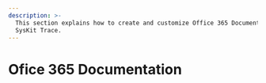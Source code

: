 ```yaml
---
description: >-
  This section explains how to create and customize Office 365 Documentation in
  SysKit Trace.
---
```

# Ofice 365 Documentation

